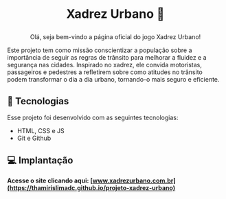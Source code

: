 # <p align="center"> Xadrez Urbano 🌆 </p>

<p align="center"> Olá, seja bem-vindo a página oficial do jogo Xadrez Urbano! </p>

Este projeto tem como missão conscientizar a população sobre a importância de seguir as regras de trânsito para melhorar a fluidez e a segurança nas cidades. Inspirado no xadrez, ele convida motoristas, passageiros e pedestres a refletirem sobre como atitudes no trânsito podem transformar o dia a dia urbano, tornando-o mais seguro e eficiente.

## 🚀 Tecnologias
Esse projeto foi desenvolvido com as seguintes tecnologias:
- HTML, CSS e JS
- Git e Github

## 💻 Implantação
<b> Acesse o site clicando aqui: [www.xadrezurbano.com.br](https://thamirislimadc.github.io/projeto-xadrez-urbano)</b>
